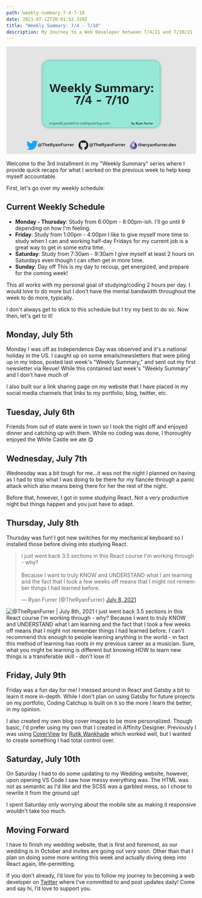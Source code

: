 ```yaml
---
path: weekly-summary-7-4-7-10
date: 2021-07-12T20:01:52.320Z
title: "Weekly Summary: 7/4 - 7/10"
description: My Journey to a Web Developer between 7/4/21 and 7/10/21
---
```

![Weekly Summary: 7/4 - 7/10](../assets/blog-post-card.jpg "Weekly Summary: 7/4 - 7/10")

Welcome to the 3rd installment in my "Weekly Summary" series where I provide quick recaps for what I worked on the previous week to help keep myself accountable.

First, let's go over my weekly schedule:

## Current Weekly Schedule

* **Monday - Thursday**: Study from 6:00pm - 8:00pm-ish. I'll go until 9 depending on how I'm feeling.
* **Friday**: Study from 1:00pm - 4:00pm I like to give myself more time to study when I can and working half-day Fridays for my current job is a great way to get in some extra time.
* **Saturday**: Study from 7:30am - 9:30am I give myself at least 2 hours on Saturdays even though I can often get in more time.
* **Sunday**: Day off This is my day to recoup, get energized, and prepare for the coming week!

This all works with my personal goal of studying/coding 2 hours per day. I would love to do more but I don't have the mental bandwidth throughout the week to do more, typically.

I don't always get to stick to this schedule but I try my best to do so. Now then, let's get to it!

## Monday, July 5th

Monday I was off as Independence Day was observed and it's a national holiday in the US. I caught up on some emails/newsletters that were piling up in my inbox, posted last week's "Weekly Summary," and sent out my first newsletter via Revue! While this contained last week's "Weekly Summary" and I don't have much of

I also built our a link sharing page on my website that I have placed in my social media channels that links to my portfolio, blog, twitter, etc.

## Tuesday, July 6th

Friends from out of state were in town so I took the night off and enjoyed dinner and catching up with them. While no coding was done, I thoroughly enjoyed the White Castle we ate 😋

## Wednesday, July 7th

Wednesday was a bit tough for me...it was not the night I planned on having as I had to stop what I was doing to be there for my fiancée through a panic attack which also means being there for her the rest of the night.

Before that, however, I got in some studying React. Not a very productive night but things happen and you just have to adapt.

## Thursday, July 8th

Thursday was fun! I got new switches for my mechanical keyboard so I installed those before diving into studying React.

<blockquote class="twitter-tweet"><p lang="en" dir="ltr">I just went back 3.5 sections in this React course I&#39;m working through - why?<br><br>Because I want to truly KNOW and UNDERSTAND what I am learning and the fact that I took a few weeks off means that I might not remember things I had learned before.</p>&mdash; Ryan Furrer (@TheRyanFurrer) <a href="https://twitter.com/TheRyanFurrer/status/1413276585554333702?ref_src=twsrc%5Etfw">July 8, 2021</a></blockquote>

![@TheRyanFurrer | July 8th, 2021 I just went back 3.5 sections in this React course I'm working through - why? Because I want to truly KNOW and UNDERSTAND what I am learning and the fact that I took a few weeks off means that I might not remember things I had learned before. I can't recommend this enough to people learning anything in the world - in fact this method of learning has roots in my previous career as a musician. Sure, what you might be learning is different but knowing HOW to learn new things is a transferable skill - don't lose it!](../assets/tweet-7.8.21.png "Tweet on learning")

## Friday, July 9th

Friday was a fun day for me! I messed around in React and Gatsby a bit to learn it more in-depth. While I don't plan on using Gatsby for future projects on my portfolio, Coding Catchup is built on it so the more I learn the better, in my opinion.

I also created my own blog cover images to be more personalized. Though basic, I'd prefer using my own that I created in Affinity Designer. Previously I was using [CoverView](https://coverview.vercel.app/) by [Rutik Wankhade](https://rutikwankhade.dev/) which worked well, but I wanted to create something I had total control over.

## Saturday, July 10th

On Saturday I had to do some updating to my Wedding website, however, upon opening VS Code I saw how messy everything was. The HTML was not as semantic as I'd like and the SCSS was a garbled mess, so I chose to rewrite it from the ground up!

I spent Saturday only worrying about the mobile site as making it responsive wouldn't take too much.

## Moving Forward

I have to finish my wedding website, that is first and foremost, as our wedding is in October and invites are going out *very* soon. Other than that I plan on doing some more writing this week and actually diving deep into React again, life-permitting.

If you don’t already, I’d love for you to follow my journey to becoming a web developer on [Twitter](https://twitter.com/TheRyanFurrer) where I’ve committed to and post updates daily! Come and say hi, I’d love to support you.